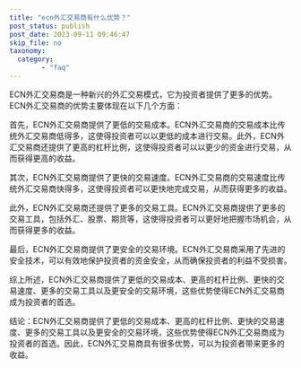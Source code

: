 ```yaml
---
title: "ecn外汇交易商有什么优势？"
post_status: publish
post_date: 2023-09-11 09:46:47
skip_file: no
taxonomy:
  category:
        - "faq"
---
```


ECN外汇交易商是一种新兴的外汇交易模式，它为投资者提供了更多的优势。ECN外汇交易商的优势主要体现在以下几个方面：

首先，ECN外汇交易商提供了更低的交易成本。ECN外汇交易商的交易成本比传统外汇交易商低得多，这使得投资者可以以更低的成本进行交易。此外，ECN外汇交易商还提供了更高的杠杆比例，这使得投资者可以以更少的资金进行交易，从而获得更高的收益。

其次，ECN外汇交易商提供了更快的交易速度。ECN外汇交易商的交易速度比传统外汇交易商快得多，这使得投资者可以更快地完成交易，从而获得更多的收益。

此外，ECN外汇交易商还提供了更多的交易工具。ECN外汇交易商提供了更多的交易工具，包括外汇、股票、期货等，这使得投资者可以更好地把握市场机会，从而获得更多的收益。

最后，ECN外汇交易商提供了更安全的交易环境。ECN外汇交易商采用了先进的安全技术，可以有效地保护投资者的资金安全，从而确保投资者的利益不受损害。

综上所述，ECN外汇交易商提供了更低的交易成本、更高的杠杆比例、更快的交易速度、更多的交易工具以及更安全的交易环境，这些优势使得ECN外汇交易商成为投资者的首选。

结论：ECN外汇交易商提供了更低的交易成本、更高的杠杆比例、更快的交易速度、更多的交易工具以及更安全的交易环境，这些优势使得ECN外汇交易商成为投资者的首选。因此，ECN外汇交易商具有很多优势，可以为投资者带来更多的收益。
